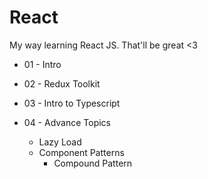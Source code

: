 # React
My way learning React JS. That'll be great <3 


- 01 - Intro

- 02 - Redux Toolkit

- 03 - Intro to Typescript

- 04 - Advance Topics
    - Lazy Load
    - Component Patterns
        - Compound Pattern
